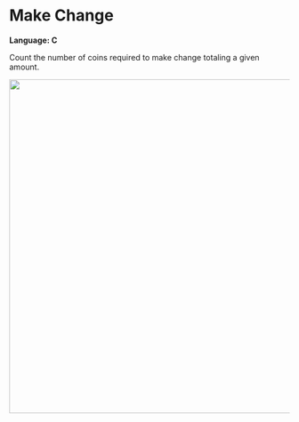 # Make Change
<strong>Language: C</strong>

Count the number of coins required to make change totaling a given amount.

<img src ="http://41.media.tumblr.com/770a1c7f7b9b18abd6163029def324b0/tumblr_inline_nt5bp3yXj51tvc5hi_1280.png" width="600">

